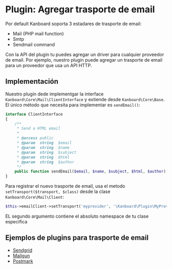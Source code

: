 Plugin: Agregar trasporte de email
==================================

Por default Kanboard soporta 3 estadares de trasporte de email:

- Mail (PHP mail function)
- Smtp
- Sendmail command

Con la API del plugin tu puedes agregar un driver para cualquier proveedor de email.
Por ejemplo, nuestro plugin puede agregar un trasporte de email para un proveedor que usa un API HTTP.

Implementación
--------------

Nuestro plugin dede implementgar la interface `Kanboard\Core\Mail\ClientInterface` y extiende desde `Kanboard\Core\Base`.
El único método que necesita para implementar es `sendEmail()`:

```php
interface ClientInterface
{
    /**
     * Send a HTML email
     *
     * @access public
     * @param  string  $email
     * @param  string  $name
     * @param  string  $subject
     * @param  string  $html
     * @param  string  $author
     */
    public function sendEmail($email, $name, $subject, $html, $author);
}
```

Para registrar el nuevo trasporte de email, usa el metodo `setTransport($transport, $class)` desde la clase `Kanboard\Core\Mail\Client`:

```php
$this->emailClient->setTransport('myprovider', '\Kanboard\Plugin\MyProvider\MyEmailHandler');
```

EL segundo argumento contiene el absoluto namespace de tu clase especifica

Ejemplos de plugins para trasporte de email
----------------------------------

- [Sendgrid](https://github.com/Kanboard/plugin-sendgrid)
- [Mailgun](https://github.com/Kanboard/plugin-mailgun)
- [Postmark](https://github.com/Kanboard/plugin-postmark)
